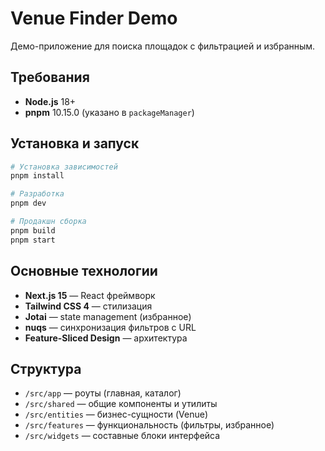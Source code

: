 # Venue Finder Demo

Демо-приложение для поиска площадок с фильтрацией и избранным.

## Требования

- **Node.js** 18+
- **pnpm** 10.15.0 (указано в `packageManager`)

## Установка и запуск

```bash
# Установка зависимостей
pnpm install

# Разработка
pnpm dev

# Продакшн сборка
pnpm build
pnpm start
```

## Основные технологии

- **Next.js 15** — React фреймворк
- **Tailwind CSS 4** — стилизация
- **Jotai** — state management (избранное)
- **nuqs** — синхронизация фильтров с URL
- **Feature-Sliced Design** — архитектура

## Структура

- `/src/app` — роуты (главная, каталог)
- `/src/shared` — общие компоненты и утилиты
- `/src/entities` — бизнес-сущности (Venue)
- `/src/features` — функциональность (фильтры, избранное)
- `/src/widgets` — составные блоки интерфейса
